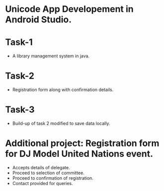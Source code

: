 # Unicode App Developement in Android Studio.

# Task-1 
  * A library management system in java. 
# Task-2
  * Registration form along with confirmation details.
# Task-3
  * Build-up of task 2 modified to save data locally.
# Additional project: Registration form for DJ Model United Nations event.
  * Accepts details of delegate.
  * Proceed to selection of committee.
  * Proceed to confirmation of registration.
  * Contact provided for queries.

